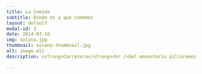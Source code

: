 ```yaml
---
title: La Comida
subtitle: Dónde es y qué comemos
layout: default
modal-id: 3
date: 2014-07-18
img: solana.jpg
thumbnail: solana-thumbnail.jpg
alt: image-alt
description: <strong>Carretera</strong><br />Del monasterio pillaremos el coche unos 40 minutos (30 para ir a Jaca y 10 para ir a Novés). A la Casa La Solana <a href="https://goo.gl/maps/wJCy9yMxpt8aSHDWA">(GPS)</a><br /><br />La carretera es bacheada, una típica de pueblo perdido de todo (que es el caso). El GPS apunta la zona donde hay que aparcar, si tu GPS te dice que subas una cuesta para entrar al pueblo, no le hagas caso, y sigue recto. Sino llegarás a la puerta de la iglesia con el pulso un poco más acelarado que antes :-) La casa está en la parte baja del pueblo, cerca de los campos.<br /><br /><strong>La comida</strong><br />Nuestra idea es pillar comida que hayamos pedido por encargo esa misma semana en Jaca y subirla a la casa rural (donde las neveras deberían estar llenas de bebida y algo de fruta). Llevábamos en mente subir paellas (de rape y marisco, y de verduras) algún entrante y algún postre rico para que nos entre sueño.<br />Si alguien tiene alguna intolerancia o preferencia, avisadlo al confirmar, que no nos costará nada tenerlo en cuenta y pillar más variedad. Sobre todo la bebida. Ya que todos vamos allí en coche y ya conocéis nuestro amor al alcohol... bueno, pedid y se os atenderá en condiciones.<br /><br /><strong>Después de la comida</strong><br />Alguna cafetera pondremos para repartir entre todos y tocará un buen sobrelamarcha improvisando un poco.

---
```

